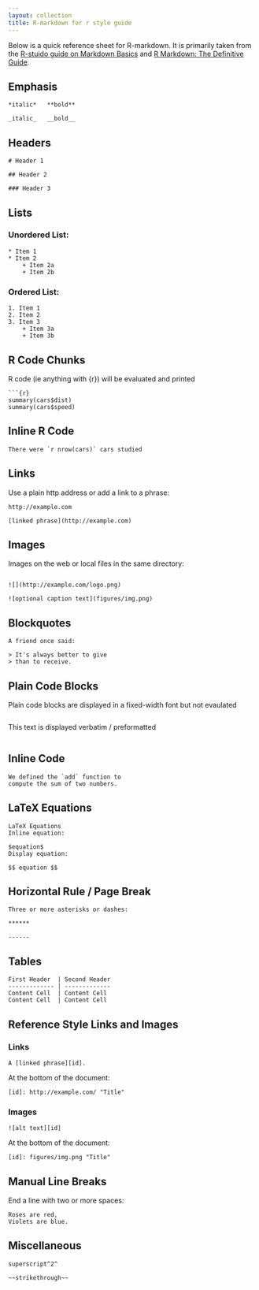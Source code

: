 ```yaml
---
layout: collection
title: R-markdown for r style guide
---
```


Below is a quick reference sheet for R-markdown.  It is primarily taken from the [R-stuido guide on Markdown Basics](https://rmarkdown.rstudio.com/authoring_basics.html) and [R Markdown: The Definitive Guide](https://bookdown.org/yihui/rmarkdown/).

## Emphasis
```
*italic*   **bold**

_italic_   __bold__
```

## Headers
```
# Header 1

## Header 2

### Header 3
```

## Lists

### Unordered List:
```
* Item 1
* Item 2
    + Item 2a
    + Item 2b
```

### Ordered List:
```
1. Item 1
2. Item 2
3. Item 3
    + Item 3a
    + Item 3b
```

## R Code Chunks
R code (ie anything with {r}) will be evaluated and printed

```
```{r}
summary(cars$dist)
summary(cars$speed)

```

## Inline R Code
```
There were `r nrow(cars)` cars studied
```

## Links
Use a plain http address or add a link to a phrase:
```
http://example.com

[linked phrase](http://example.com)
```

## Images
Images on the web or local files in the same directory:
```

![](http://example.com/logo.png)

![optional caption text](figures/img.png)
```

## Blockquotes
```
A friend once said:

> It's always better to give
> than to receive.
```

## Plain Code Blocks
Plain code blocks are displayed in a fixed-width font but not evaulated
```
```
This text is displayed verbatim / preformatted
```
```

## Inline Code
```
We defined the `add` function to
compute the sum of two numbers.
```

## LaTeX Equations
```
LaTeX Equations
Inline equation:

$equation$
Display equation:

$$ equation $$
```

## Horizontal Rule / Page Break
```
Three or more asterisks or dashes:

******

------
```

## Tables
```
First Header  | Second Header
------------- | -------------
Content Cell  | Content Cell
Content Cell  | Content Cell
```

## Reference Style Links and Images

### Links
```
A [linked phrase][id].
```

At the bottom of the document:
```
[id]: http://example.com/ "Title"
```

### Images
```
![alt text][id]
```

At the bottom of the document:
```
[id]: figures/img.png "Title"
```

## Manual Line Breaks
End a line with two or more spaces:
```
Roses are red,  
Violets are blue.
```

## Miscellaneous
```
superscript^2^

~~strikethrough~~
```

